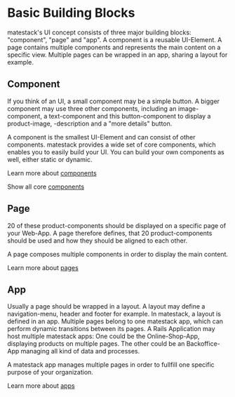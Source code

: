 # Basic Building Blocks

matestack's UI concept consists of three major building blocks: "component", "page" and "app".
A component is a reusable UI-Element. A page contains multiple components
and represents the main content on a specific view. Multiple
pages can be wrapped in an app, sharing a layout for example.

## Component

If you think of an UI, a small component may be a simple button. A bigger component may
use three other components, including an image-component, a text-component and this
button-component to display a product-image, -description and a "more details" button.

A component is the smallest UI-Element and can consist of other components. matestack
provides a wide set of core components, which enables you to easily build your UI.
You can build your own components as well, either static or dynamic.

Learn more about [components](component.md)

Show all core [components](/docs/components/README.md)

## Page

20 of these product-components should be displayed on a specific page of your Web-App.
A page therefore defines, that 20 product-components should be used and how they should
be aligned to each other.

A page composes multiple components in order to display the main content.

Learn more about [pages](page.md)

## App

Usually a page should be wrapped in a layout. A layout may define a navigation-menu,
header and footer for example. In matestack, a layout is defined in an app. Multiple
pages belong to one matestack app, which can perform dynamic transitions
between its pages. A Rails Application may host multiple matestack apps: One could
be the Online-Shop-App, displaying products on multiple pages. The other could be
an Backoffice-App managing all kind of data and processes.

A matestack app manages multiple pages in order to fullfill one specific purpose of your organization.

Learn more about [apps](app.md)
